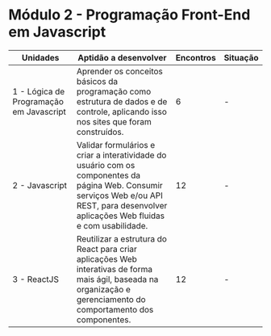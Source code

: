 # Módulo 2 - Programação Front-End em Javascript

| Unidades                                | Aptidão a desenvolver                                                                                                                                                                     | Encontros | Situação |
|-----------------------------------------|-------------------------------------------------------------------------------------------------------------------------------------------------------------------------------------------|-----------|----------|
| 1 - Lógica de Programação em Javascript | Aprender os conceitos básicos da programação como estrutura de dados e de controle, aplicando isso nos sites que foram construídos.                                                       | 6         | -        |
| 2 - Javascript                          | Validar formulários e criar a interatividade do usuário com os componentes da página Web. Consumir serviços Web e/ou API REST, para desenvolver aplicações Web fluidas e com usabilidade. | 12        | -        |
| 3 - ReactJS                             | Reutilizar a estrutura do React para criar aplicações Web interativas de forma mais ágil, baseada na organização e gerenciamento do comportamento dos componentes.                        | 12        | -        |
